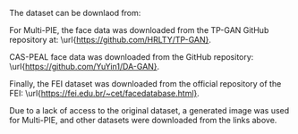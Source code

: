 The dataset can be downlaod from: 

For Multi-PIE, the face data was downloaded from the TP-GAN GitHub repository at: \url{https://github.com/HRLTY/TP-GAN}. 

CAS-PEAL face data was downloaded from the GitHub repository: \url{https://github.com/YuYin1/DA-GAN}. 

Finally, the FEI dataset was downloaded from the official repository of the FEI: \url{https://fei.edu.br/~cet/facedatabase.html}.

Due to a lack of access to the original dataset, a generated image was used for Multi-PIE, and other datasets were downloaded from the links above.  
